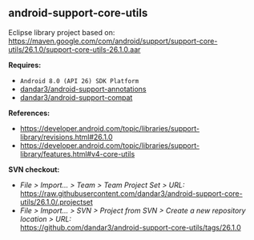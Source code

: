 ## android-support-core-utils

Eclipse library project based on:<br/>
https://maven.google.com/com/android/support/support-core-utils/26.1.0/support-core-utils-26.1.0.aar

**Requires:**
- `Android 8.0 (API 26) SDK Platform`
- [dandar3/android-support-annotations](https://github.com/dandar3/android-support-annotations/tree/26.1.0)
- [dandar3/android-support-compat](https://github.com/dandar3/android-support-compat/tree/26.1.0)

**References:**
- https://developer.android.com/topic/libraries/support-library/revisions.html#26.1.0
- https://developer.android.com/topic/libraries/support-library/features.html#v4-core-utils

**SVN checkout:**
- _File > Import... > Team > Team Project Set > URL:_<br/>
  https://raw.githubusercontent.com/dandar3/android-support-core-utils/26.1.0/.projectset
- _File > Import... > SVN > Project from SVN > Create a new repository location > URL:_<br/> 
  https://github.com/dandar3/android-support-core-utils/tags/26.1.0
